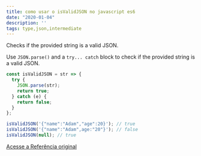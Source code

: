 ```yaml
---
title: como usar o isValidJSON no javascript es6
date: "2020-01-04"
description: ''
tags: type,json,intermediate
---
```


Checks if the provided string is a valid JSON.

Use `JSON.parse()` and a `try... catch` block to check if the provided string is a valid JSON.

```js
const isValidJSON = str => {
  try {
    JSON.parse(str);
    return true;
  } catch (e) {
    return false;
  }
};
```

```js
isValidJSON('{"name":"Adam","age":20}'); // true
isValidJSON('{"name":"Adam",age:"20"}'); // false
isValidJSON(null); // true
```


[Acesse a Referência original](http://github.com/30-seconds/)
